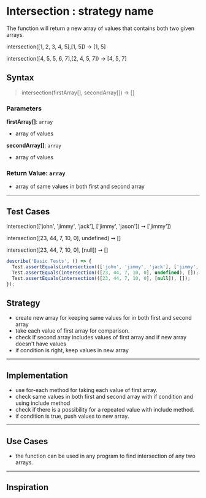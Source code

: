 # Intersection : strategy name

The function will return a new array of values that contains both two given arrays.

intersection([1, 2, 3, 4, 5],[1, 5]) -> [1, 5]

intersection([4, 5, 5, 6, 7],[2, 4, 5, 7]) -> [4, 5, 7]

## Syntax

> intersection(firstArray[], secondArray[]) -> []

### Parameters

**firstArray[]**: `array`

- array of values

**secondArray[]**: `array`

- array of values

### Return Value: `array`

- array of same values in both first and second array

---

## Test Cases

intersection(['john', 'jimmy', 'jack'], ['jimmy', 'jason']) ➞ ['jimmy'])

intersection([23, 44, 7, 10, 0], undefined) ➞ []

intersection([23, 44, 7, 10, 0], [null]) ➞ []

```js
describe('Basic Tests', () => {
  Test.assertEquals(intersection((['john', 'jimmy', 'jack'], ['jimmy', 'jason']), ['jimmy']);
  Test.assertEquals(intersection(([23, 44, 7, 10, 0], undefined), []);
  Test.assertEquals(intersection(([23, 44, 7, 10, 0], [null]), []);
});
```

## Strategy

- create new array for keeping same values for in both first and second array
- take each value of first array for comparison.
- check if second array includes values of first array and if new array doesn't have values
- if condition is right, keep values in new array

---

## Implementation

- use for-each method for taking each value of first array.
- check same values in both first and second array with if condition and using include method
- check if there is a possibility for a repeated value with include method.
- if condition is true, push values to new array.

---

## Use Cases

- the function can be used in any program to find intersection of any two arrays.
---

## Inspiration

<!--
  was there any code, blog post, video, ... that inspired your solution?
  there's nothing wrong with adapting other people's code, just give them credit!
  and say how it inspired your solution.
-->
